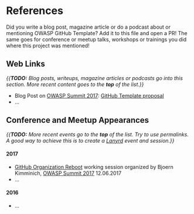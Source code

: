 # References

Did you write a blog post, magazine article or do a podcast about or
mentioning OWASP GitHub Template? Add it to this file and open a PR! The same
goes for conference or meetup talks, workshops or trainings you did
where this project was mentioned!


## Web Links

_{{**TODO:** Blog posts, writeups, magazine articles or podcasts go into this section. More recent content goes to the **top** of the list.}}_

* Blog Post on
  [OWASP Summit 2017](https://owaspsummit.org):
  [GitHub Template proposal](https://owaspsummit.org/2017/06/07/GitHub-Template-Proposal.html)
* ...

## Conference and Meetup Appearances

_{{**TODO:** More recent events go to the **top** of the list. Try to use permalinks. A good way to achieve this is to create a [Lanyrd](https://lanyrd.com) event and session.}}_

#### 2017

* [GitHub Organization Reboot](https://owaspsummit.org/Working-Sessions/Owasp-Projects/GitHub-OrgReboot.html)
  working session organized by Bjoern Kimminich,
  [OWASP Summit 2017](https://owaspsummit.org)
  12.06.2017
* ...

#### 2016

* ...